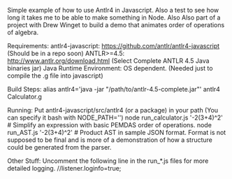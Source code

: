 Simple example of how to use Antlr4 in Javascript.
Also a test to see how long it takes me to be able to make something in Node.
Also Also part of a project with Drew Winget to build a demo that animates order of operations of algebra.



Requirements:
antlr4-javascript: https://github.com/antlr/antlr4-javascript (Should be in a repo soon)
ANTLR>=4.5: http://www.antlr.org/download.html (Select Complete ANTLR 4.5 Java binaries jar)
Java Runtime Environment: OS dependent. (Needed just to compile the .g file into javascript)

Build Steps:
alias antlr4='java -jar "/path/to/antlr-4.5-complete.jar"'
antlr4 Calculator.g

Running:
Put antlr4-javascript/src/antlr4 (or a package) in your path (You can specify it bash with NODE_PATH='')
node run_calculator.js '-2(3+4)^2'  # Simplify an expression with basic PEMDAS order of operations.
node run_AST.js '-2(3+4)^2'         # Product AST in sample JSON format. Format is not supposed to be final and is more of a demonstration of how a structure could be generated from the parser.


Other Stuff:
Uncomment the following line in the run_*.js files for more detailed logging.
//listener.loginfo=true;